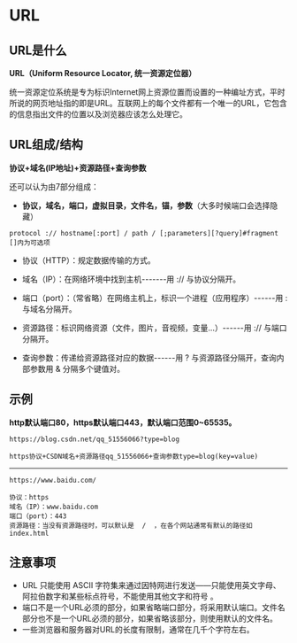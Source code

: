 # URL

[参考]: https://blog.csdn.net/weixin_53436351/article/details/123833107?ops_request_misc=%257B%2522request%255Fid%2522%253A%2522169674339516800192297243%2522%252C%2522scm%2522%253A%252220140713.130102334..%2522%257D&amp;request_id=169674339516800192297243&amp;biz_id=0&amp;utm_medium=distribute.pc_search_result.none-task-blog-2~all~top_positive~default-1-123833107-null-null.142^v95^chatgptT3_1&amp;utm_term=URL&amp;spm=1018.2226.3001.4187

## URL是什么

**URL（Uniform Resource Locator, 统一资源定位器）**

统一资源定位系统是专为标识Internet网上资源位置而设置的一种编址方式，平时所说的网页地址指的即是URL。互联网上的每个文件都有一个唯一的URL，它包含的信息指出文件的位置以及浏览器应该怎么处理它。

## URL组成/结构

**协议+域名(IP地址)+资源路径+查询参数**

还可以认为由7部分组成：

- **协议，域名，端口，虚拟目录，文件名，锚，参数**（大多时候端口会选择隐藏）

```
protocol :// hostname[:port] / path / [;parameters][?query]#fragment
[]内为可选项
```

- 协议（HTTP）：规定数据传输的方式。

- 域名（IP）：在网络环境中找到主机-------用 :// 与协议分隔开。

- 端口（port）：（常省略）在网络主机上，标识一个进程（应用程序）------用  :  与域名分隔开。

- 资源路径：标识网络资源（文件，图片，音视频，变量...）------用 :// 与端口分隔开。

- 查询参数：传递给资源路径对应的数据------用  ?  与资源路径分隔开，查询内部参数用  &  分隔多个键值对。

## 示例

**http默认端口80，https默认端口443，默认端口范围0~65535。**

```
https://blog.csdn.net/qq_51556066?type=blog

https协议+CSDN域名+资源路径qq_51556066+查询参数type=blog(key=value)
```

------

```
https://www.baidu.com/

协议：https
域名（IP）：www.baidu.com
端口（port）：443
资源路径：当没有资源路径时，可以默认是  /  ，在各个网站通常有默认的路径如index.html
```

## 注意事项

- URL 只能使用 ASCII 字符集来通过因特网进行发送——只能使用英文字母、阿拉伯数字和某些标点符号，不能使用其他文字和符号 。
- 端口不是一个URL必须的部分，如果省略端口部分，将采用默认端口。文件名部分也不是一个URL必须的部分，如果省略该部分，则使用默认的文件名。
- 一些浏览器和服务器对URL的长度有限制，通常在几千个字符左右。
